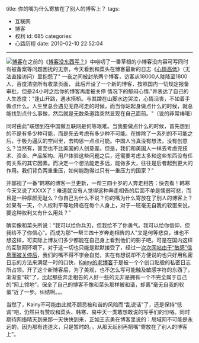 title: 你的嘴为什么寄放在了别人的博客上？
tags:
  - 互联网
  - 博客
  - 权利
id: 685
categories:
  - 心路历程
date: 2010-02-10 22:52:04
---

[![](http://a.kainy.cn/201002/DSC00537.jpg "博客")](http://a.kainy.cn/201002/DSC00537.jpg)在之前的《[博客没东西写？](http://www.kainy.cn/2010/01/nothing-to-say-in-blog/)》中唠叨了一番草根的小博客没内容可写同时有被备案等问题困扰的无奈，今天看到和菜头在博客最新的日志《[心情高低](http://www.caobian.info/?p=7475)》（无法直接访问）里抱怨了" 一夜之间被封杀两个博客，访客从18000人陡降至1800人，百度清空所有收录页面， 此后开设了一个新的博客，按照国内一切规定报备审批，但是24小时之后你的博客再度被关停 情况下的郁闷心情."并表达了自己的人生态度："逢山开路，遇水搭桥。与其蹲在山脚水边哭泣，心情沮丧，不如着手做点什么。人生里总会遇见无路可走的时候，而当你站起身做点什么的时候，就总能找到点什么事做，然后就是无数条道路突然显现在自己面前。"（说的非常棒哦）

同时由此"联想到在中国做互联网是何等艰难。当我要做点什么的时候，首先想到的不是有多少种可能，而是先去考虑有多少种不可能。在排除了一系列的不可能之后，于极为逼仄的空间里，去构思一点点可能。中国人当真没有想法，没有创意么？当然有，甚至也不比美国的人创意差。但是，我们和美国人一样去考虑完技术、资金、产品架构、用户体验这些问题之后，还需要考虑太多和这些东西没有任何关系的其它因素。而决定一个想法能走多远，能做多大，往往是后者起到更大的作用。我们背负两重重压，如何能跑得过只有一重压力的国家？"<!--more-->

并鄙视了一番“韩寒的博客一旦更新，一帮三四十岁的人奔走相告：快去看！韩寒今天又说了XXXX了！难道就没有人觉得这种奔走相告的后面不单是懦弱可悲，而且是一种厚颜无耻么？你自己为什么不说？你的嘴为什么寄放在了别人的博客上？如果有一天，个人权利平等地降临在每个人身上，对于一班毫无自我的软蛋来说，要这种权利又有什么用处？”

确实像和菜头所说：“我可以给你兵刃，但我给不了你勇气。我可以给你信仰，但我给不了你信心”。而成为那“一帮三四十岁奔走相告的人”又是何等悲哀，谁也不想这样，可实际上博友们多少都能在自己身上看到他们的影子吧。可是在国内这样的互联网环境下，对于这一切也只能是默默接受了，经过一[次次网站由于“敏感”信息而被关停后](http://www.kainy.cn/2010/01/service-down-again/)，我们的嘴不得不学会自觉，实在有想说却不方便说的也只好用私密日志的方法来满足一时的口快，[Kainy的老博客](http://kainy.cn/pj/)于是被一个个创口贴般的私密日志所占领。开了这个新博客后，为了美观，也不怎么写可能触及敏感字符的东西了，渐渐变“软”了，比起那些奔走相告的人好一些的无非是拥有一个不完全属于自己的“网上领地”，保全了自己的博客不像和菜头那样被和谐，却离“毫无自我的软蛋”近了一步。纠结啊。。。

当然了，Kainy不可能由此就不顾忌被和谐的风险而“乱说话”了，还是保持“低调”吧，仍然只有赞叹和菜头、韩寒、易中天一类敢想敢说的写手们的份咯。同时期待网络晴天到来那一天快快到来，正如王志勇在博客里说的：局域网不可能是永远的，因为那有违道义，只是暂时的。。从那天起别再把嘴“寄放在了别人的博客上”。